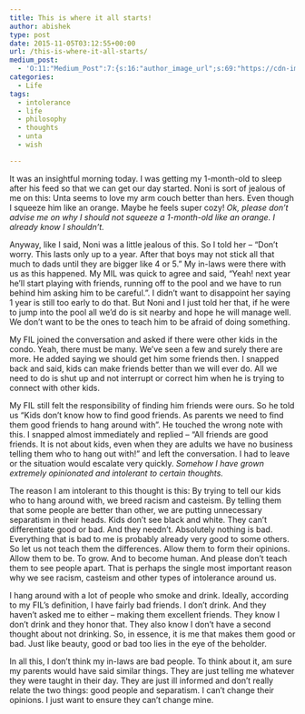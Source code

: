 ```yaml
---
title: This is where it all starts!
author: abishek
type: post
date: 2015-11-05T03:12:55+00:00
url: /this-is-where-it-all-starts/
medium_post:
  - 'O:11:"Medium_Post":7:{s:16:"author_image_url";s:69:"https://cdn-images-1.medium.com/fit/c/200/200/0*LfHC1cgdpbsibDbt.jpeg";s:10:"author_url";s:31:"https://medium.com/@abishekgoda";s:10:"cross_link";s:3:"yes";s:2:"id";s:12:"ac65fe87a276";s:7:"license";s:19:"all-rights-reserved";s:6:"status";s:5:"draft";s:3:"url";s:44:"https://medium.com/@abishekgoda/ac65fe87a276";}'
categories:
  - Life
tags:
  - intolerance
  - life
  - philosophy
  - thoughts
  - unta
  - wish

---
```

It was an insightful morning today. I was getting my 1-month-old to sleep after his feed so that we can get our day started. Noni is sort of jealous of me on this: Unta seems to love my arm couch better than hers. Even though I squeeze him like an orange. Maybe he feels super cozy! _Ok, please don&#8217;t advise me on why I should not squeeze a 1-month-old like an orange. I already know I shouldn&#8217;t._

Anyway, like I said, Noni was a little jealous of this. So I told her &#8211; &#8220;Don&#8217;t worry. This lasts only up to a year. After that boys may not stick all that much to dads until they are bigger like 4 or 5.&#8221; My in-laws were there with us as this happened. My MIL was quick to agree and said, &#8220;Yeah! next year he&#8217;ll start playing with friends, running off to the pool and we have to run behind him asking him to be careful.&#8221;. I didn&#8217;t want to disappoint her saying 1 year is still too early to do that. But Noni and I just told her that, if he were to jump into the pool all we&#8217;d do is sit nearby and hope he will manage well. We don&#8217;t want to be the ones to teach him to be afraid of doing something.

My FIL joined the conversation and asked if there were other kids in the condo. Yeah, there must be many. We&#8217;ve seen a few and surely there are more. He added saying we should get him some friends then. I snapped back and said, kids can make friends better than we will ever do. All we need to do is shut up and not interrupt or correct him when he is trying to connect with other kids. 

My FIL still felt the responsibility of finding him friends were ours. So he told us &#8220;Kids don&#8217;t know how to find good friends. As parents we need to find them good friends to hang around with&#8221;. He touched the wrong note with this. I snapped almost immediately and replied &#8211; &#8220;All friends are good friends. It is not about kids, even when they are adults we have no business telling them who to hang out with!&#8221; and left the conversation. I had to leave or the situation would escalate very quickly. _Somehow I have grown extremely opinionated and intolerant to certain thoughts._

The reason I am intolerant to this thought is this: By trying to tell our kids who to hang around with, we breed racism and casteism. By telling them that some people are better than other, we are putting unnecessary separatism in their heads. Kids don&#8217;t see black and white. They can&#8217;t differentiate good or bad. And they needn&#8217;t. Absolutely nothing is bad. Everything that is bad to me is probably already very good to some others. So let us not teach them the differences. Allow them to form their opinions. Allow them to be. To grow. And to become human. And please don&#8217;t teach them to see people apart. That is perhaps the single most important reason why we see racism, casteism and other types of intolerance around us.

I hang around with a lot of people who smoke and drink. Ideally, according to my FIL&#8217;s definition, I have fairly bad friends. I don&#8217;t drink. And they haven&#8217;t asked me to either &#8211; making them excellent friends. They know I don&#8217;t drink and they honor that. They also know I don&#8217;t have a second thought about not drinking. So, in essence, it is me that makes them good or bad. Just like beauty, good or bad too lies in the eye of the beholder.

In all this, I don&#8217;t think my in-laws are bad people. To think about it, am sure my parents would have said similar things. They are just telling me whatever they were taught in their day. They are just ill informed and don&#8217;t really relate the two things: good people and separatism. I can&#8217;t change their opinions. I just want to ensure they can&#8217;t change mine.